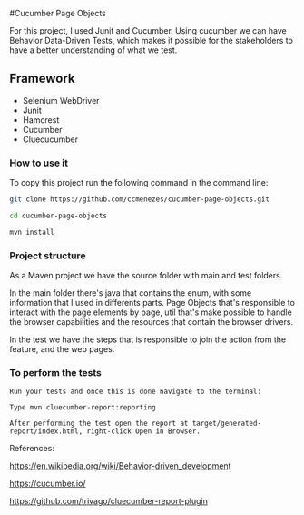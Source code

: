 #Cucumber Page Objects

For this project, I used Junit and Cucumber. Using cucumber we can have Behavior Data-Driven Tests, which makes it possible for the stakeholders to have a better understanding of what we test.


## Framework
* Selenium WebDriver
* Junit
* Hamcrest
* Cucumber
* Cluecucumber


### How to use it
To copy this project run the following command in the command line:
```sh
git clone https://github.com/ccmenezes/cucumber-page-objects.git

cd cucumber-page-objects

mvn install
```

### Project structure
As a Maven project we have the source folder with main and test folders. 

In the main folder there's java that contains the enum, with some information that I used in differents parts. Page Objects that's responsible
to interact with the page elements by page, util that's make possible to handle the browser capabilities and the resources that contain the browser drivers.

In the test we have the steps that is responsible to join the action from the feature, and the web pages.


### To perform the tests
```shGo to src/test/java RunCucumberTest.java
Run your tests and once this is done navigate to the terminal:

Type mvn cluecumber-report:reporting

After performing the test open the report at target/generated-report/index.html, right-click Open in Browser.
```

References:

https://en.wikipedia.org/wiki/Behavior-driven_development

https://cucumber.io/

https://github.com/trivago/cluecumber-report-plugin


